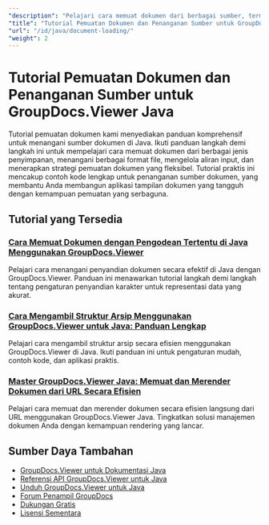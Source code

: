 ```yaml
---
"description": "Pelajari cara memuat dokumen dari berbagai sumber, termasuk file lokal, aliran, URL, dan penyimpanan cloud dengan GroupDocs.Viewer untuk Java."
"title": "Tutorial Pemuatan Dokumen dan Penanganan Sumber untuk GroupDocs.Viewer Java"
"url": "/id/java/document-loading/"
"weight": 2
---
```


# Tutorial Pemuatan Dokumen dan Penanganan Sumber untuk GroupDocs.Viewer Java

Tutorial pemuatan dokumen kami menyediakan panduan komprehensif untuk menangani sumber dokumen di Java. Ikuti panduan langkah demi langkah ini untuk mempelajari cara memuat dokumen dari berbagai jenis penyimpanan, menangani berbagai format file, mengelola aliran input, dan menerapkan strategi pemuatan dokumen yang fleksibel. Tutorial praktis ini mencakup contoh kode lengkap untuk penanganan sumber dokumen, yang membantu Anda membangun aplikasi tampilan dokumen yang tangguh dengan kemampuan pemuatan yang serbaguna.

## Tutorial yang Tersedia

### [Cara Memuat Dokumen dengan Pengodean Tertentu di Java Menggunakan GroupDocs.Viewer](./groupdocs-viewer-java-specific-encoding/)
Pelajari cara menangani penyandian dokumen secara efektif di Java dengan GroupDocs.Viewer. Panduan ini menawarkan tutorial langkah demi langkah tentang pengaturan penyandian karakter untuk representasi data yang akurat.

### [Cara Mengambil Struktur Arsip Menggunakan GroupDocs.Viewer untuk Java: Panduan Lengkap](./groupdocs-viewer-java-retrieve-archive-structures/)
Pelajari cara mengambil struktur arsip secara efisien menggunakan GroupDocs.Viewer di Java. Ikuti panduan ini untuk pengaturan mudah, contoh kode, dan aplikasi praktis.

### [Master GroupDocs.Viewer Java: Memuat dan Merender Dokumen dari URL Secara Efisien](./groupdocs-viewer-java-load-render-url-documents/)
Pelajari cara memuat dan merender dokumen secara efisien langsung dari URL menggunakan GroupDocs.Viewer Java. Tingkatkan solusi manajemen dokumen Anda dengan kemampuan rendering yang lancar.

## Sumber Daya Tambahan

- [GroupDocs.Viewer untuk Dokumentasi Java](https://docs.groupdocs.com/viewer/java/)
- [Referensi API GroupDocs.Viewer untuk Java](https://reference.groupdocs.com/viewer/java/)
- [Unduh GroupDocs.Viewer untuk Java](https://releases.groupdocs.com/viewer/java/)
- [Forum Penampil GroupDocs](https://forum.groupdocs.com/c/viewer/9)
- [Dukungan Gratis](https://forum.groupdocs.com/)
- [Lisensi Sementara](https://purchase.groupdocs.com/temporary-license/)